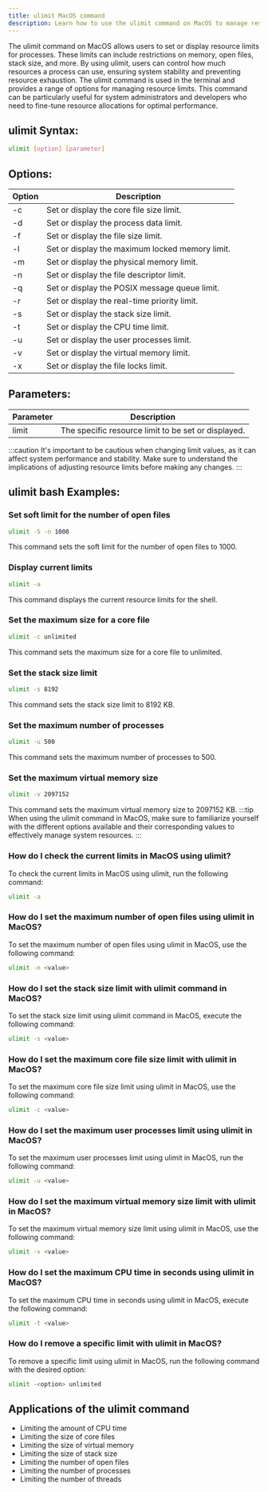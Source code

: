 ```yaml
---
title: ulimit MacOS command
description: Learn how to use the ulimit command on MacOS to manage resource limits for processes.
---
```


The ulimit command on MacOS allows users to set or display resource limits for processes. These limits can include restrictions on memory, open files, stack size, and more. By using ulimit, users can control how much resources a process can use, ensuring system stability and preventing resource exhaustion. The ulimit command is used in the terminal and provides a range of options for managing resource limits. This command can be particularly useful for system administrators and developers who need to fine-tune resource allocations for optimal performance.

## ulimit Syntax:
```bash
ulimit [option] [parameter]
```

## Options:
| Option | Description                                   |
|--------|-----------------------------------------------|
| -c     | Set or display the core file size limit.      |
| -d     | Set or display the process data limit.        |
| -f     | Set or display the file size limit.           |
| -l     | Set or display the maximum locked memory limit.|
| -m     | Set or display the physical memory limit.     |
| -n     | Set or display the file descriptor limit.     |
| -q     | Set or display the POSIX message queue limit. |
| -r     | Set or display the real-time priority limit.  |
| -s     | Set or display the stack size limit.          |
| -t     | Set or display the CPU time limit.            |
| -u     | Set or display the user processes limit.      |
| -v     | Set or display the virtual memory limit.      |
| -x     | Set or display the file locks limit.          |

## Parameters:
| Parameter | Description                                |
|-----------|--------------------------------------------|
| limit     | The specific resource limit to be set or displayed. |
:::caution
It's important to be cautious when changing limit values, as it can affect system performance and stability. Make sure to understand the implications of adjusting resource limits before making any changes.
:::
## ulimit bash Examples:
### Set soft limit for the number of open files
```bash
ulimit -S -n 1000
```
This command sets the soft limit for the number of open files to 1000.

### Display current limits
```bash
ulimit -a
```
This command displays the current resource limits for the shell.

### Set the maximum size for a core file
```bash
ulimit -c unlimited
```
This command sets the maximum size for a core file to unlimited.

### Set the stack size limit
```bash
ulimit -s 8192
```
This command sets the stack size limit to 8192 KB.

### Set the maximum number of processes
```bash
ulimit -u 500
```
This command sets the maximum number of processes to 500.

### Set the maximum virtual memory size
```bash
ulimit -v 2097152
```
This command sets the maximum virtual memory size to 2097152 KB.
:::tip
When using the ulimit command in MacOS, make sure to familiarize yourself with the different options available and their corresponding values to effectively manage system resources.
:::

### How do I check the current limits in MacOS using ulimit?
To check the current limits in MacOS using ulimit, run the following command:
```bash
ulimit -a
```

### How do I set the maximum number of open files using ulimit in MacOS?
To set the maximum number of open files using ulimit in MacOS, use the following command:
```bash
ulimit -n <value>
```

### How do I set the stack size limit with ulimit command in MacOS?
To set the stack size limit using ulimit command in MacOS, execute the following command:
```bash
ulimit -s <value>
```

### How do I set the maximum core file size limit with ulimit in MacOS?
To set the maximum core file size limit using ulimit in MacOS, use the following command:
```bash
ulimit -c <value>
```

### How do I set the maximum user processes limit using ulimit in MacOS?
To set the maximum user processes limit using ulimit in MacOS, run the following command:
```bash
ulimit -u <value>
```

### How do I set the maximum virtual memory size limit with ulimit in MacOS?
To set the maximum virtual memory size limit using ulimit in MacOS, use the following command:
```bash
ulimit -v <value>
```

### How do I set the maximum CPU time in seconds using ulimit in MacOS?
To set the maximum CPU time in seconds using ulimit in MacOS, execute the following command:
```bash
ulimit -t <value>
```

### How do I remove a specific limit with ulimit in MacOS?
To remove a specific limit using ulimit in MacOS, run the following command with the desired option:
```bash
ulimit -<option> unlimited
```

## Applications of the ulimit command

- Limiting the amount of CPU time
- Limiting the size of core files
- Limiting the size of virtual memory
- Limiting the size of stack size
- Limiting the number of open files
- Limiting the number of processes
- Limiting the number of threads